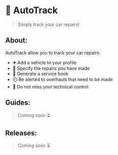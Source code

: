 # 🚗 AutoTrack

> Simply track your car repairs!

## About:

AutoTrack allow you to track your car repairs:

- ➕ Add a vehicle to your profile
- 🔩 Specify the repairs you have made
- 📓 Generate a service book
- ⏲️ Be alerted to overhauls that need to be made
- 🚨 Do not miss your technical control

## Guides:

> Coming soon ⏳

## Releases:

> Coming soon ⏳
